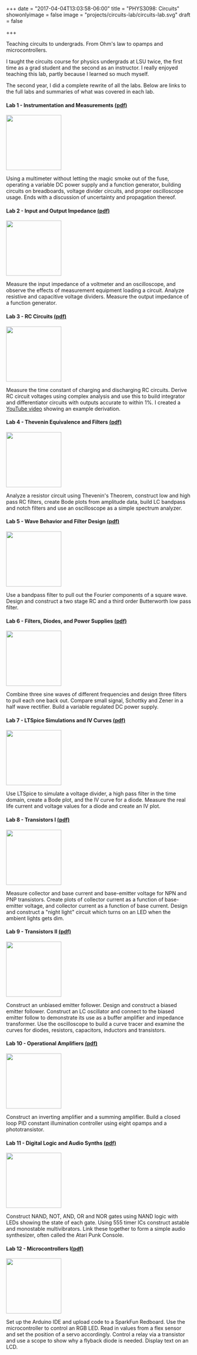 +++
date = "2017-04-04T13:03:58-06:00"
title = "PHYS3098: Circuits"
showonlyimage = false
image = "projects/circuits-lab/circuits-lab.svg"
draft = false

+++

Teaching circuits to undergrads. From Ohm's law to opamps and microcontrollers.
<!--more-->

I taught the circuits course for physics undergrads at LSU twice, the first time as a grad student and the second as an instructor. I really enjoyed teaching this lab, partly because I learned so much myself. 

The second year, I did a complete rewrite of all the labs. Below are links to the full labs and summaries of what was covered in each lab. 

#### Lab 1 - Instrumentation and Measurements [(pdf)](/projects/circuits-lab/PHYS_3098_Lab_01_Instrumentation.pdf)

<img width="150px" class="lab-image"  src="/projects/circuits-lab/lab1_scope.png">

Using a multimeter without letting the magic smoke out of the fuse, operating a variable DC power supply and a function generator, building circuits on breadboards, voltage divider circuits, and proper oscilloscope usage. Ends with a discussion of uncertainty and propagation thereof. 


#### Lab 2 - Input and Output Impedance [(pdf)](/projects/circuits-lab/PHYS_3098_Lab_02_Impedance.pdf)
<img width="150px" class="lab-image"  src="/projects/circuits-lab/lab2_thevenin.svg">

Measure the input impedance of a voltmeter and an oscilloscope, and observe the effects of measurement equipment loading a circuit. Analyze resistive and capacitive voltage dividers. Measure the output impedance of a function generator.

#### Lab 3 - RC Circuits [(pdf)](/projects/circuits-lab/PHYS_3098_Lab_03_RC_Circuits.pdf)
<img width="150px" class="lab-image"  src="/projects/circuits-lab/lab3_impedance.svg">

Measure the time constant of charging and discharging RC circuits. Derive RC circuit voltages using complex analysis and use this to build integrator and differentiator circuits with outputs accurate to within 1%. I created a [YouTube video](https://www.youtube.com/watch?v=nAsnk1Yj4u8) showing an example derivation.


#### Lab 4 - Thevenin Equivalence and Filters [(pdf)](/projects/circuits-lab/PHYS_3098_Lab_04_Equiv_Circuits_and_Filters.pdf)
<img width="150px" class="lab-image"  src="/projects/circuits-lab/lab4_notch.svg">

Analyze a resistor circuit using Thevenin's Theorem, construct low and high pass RC filters, create Bode plots from amplitude data, build LC bandpass and notch filters and use an oscilloscope as a simple spectrum analyzer.

#### Lab 5 - Wave Behavior and Filter Design [(pdf)](/projects/circuits-lab/PHYS_3098_Lab_05_Wave_Behavior_and_Filter_Design.pdf)
<img width="150px" class="lab-image"  src="/projects/circuits-lab/lab5_fft.svg">

Use a bandpass filter to pull out the Fourier components of a square wave. Design and construct a two stage RC and a third order Butterworth low pass filter.


#### Lab 6 - Filters, Diodes, and Power Supplies [(pdf)](/projects/circuits-lab/PHYS_3098_Lab_06_Filters_Diodes_and_PSUs.pdf)
<img width="150px" class="lab-image"  src="/projects/circuits-lab/lab6_bridge.svg">


Combine three sine waves of different frequencies and design three filters to pull each one back out. Compare small signal, Schottky and Zener in a half wave rectifier. Build a variable regulated DC power supply.



#### Lab 7 - LTSpice Simulations and IV Curves [(pdf)](/projects/circuits-lab/PHYS_3098_Lab_07_Simulations_and_IV_Curves.pdf)
<img width="150px" class="lab-image"  src="/projects/circuits-lab/lab7_IV.svg">

Use LTSpice to simulate a voltage divider, a high pass filter in the time domain, create a Bode plot, and the IV curve for a diode. Measure the real life current and voltage values for a diode and create an IV plot.


#### Lab 8 - Transistors I [(pdf)](/projects/circuits-lab/PHYS_3098_Lab_08_Transistors_I.pdf)
<img width="150px" class="lab-image"  src="/projects/circuits-lab/lab8_transistor.svg">

Measure collector and base current and base-emitter voltage for NPN and PNP transistors. Create plots of collector current as a function of base-emitter voltage, and collector current as a function of base current. Design and construct a "night light" circuit which turns on an LED when the ambient lights gets dim.


#### Lab 9 - Transistors II [(pdf)](/projects/circuits-lab/PHYS_3098_Lab_09_Transistors_II.pdf)
<img width="150px" class="lab-image"  src="/projects/circuits-lab/lab9_follower.svg">

Construct an unbiased emitter follower. Design and construct a biased emitter follower. Construct an LC oscillator and connect to the biased emitter follow to demonstrate its use as a buffer amplifier and impedance transformer. Use the oscilloscope to build a curve tracer and examine the curves for diodes, resistors, capacitors, inductors and transistors.

#### Lab 10 - Operational Amplifiers [(pdf)](/projects/circuits-lab/PHYS_3098_Lab_10_OpAmps.pdf)
<img width="150px" class="lab-image"  src="/projects/circuits-lab/lab10_opamp.svg">

Construct an inverting amplifier and a summing amplifier. Build a closed loop PID constant illumination controller using eight opamps and a phototransistor.


#### Lab 11 - Digital Logic and Audio Synths [(pdf)](/projects/circuits-lab/PHYS_3098_Lab_11_Digital_Logic_and_Synths.pdf)
<img width="150px" class="lab-image"  src="/projects/circuits-lab/lab11_or.svg">

Construct NAND, NOT, AND, OR and NOR gates using NAND logic with LEDs showing the state of each gate. Using 555 timer ICs construct astable and monostable multivibrators. Link these together to form a simple audio synthesizer, often called the Atari Punk Console.


#### Lab 12 - Microcontrollers I[(pdf)](/projects/circuits-lab/PHYS_3098_Lab_12_Microcontrollers_I.pdf)
<img width="150px" class="lab-image"  src="/projects/circuits-lab/lab12_unoboard.png">

Set up the Arduino IDE and upload code to a SparkFun Redboard. Use the microcontroller to control an RGB LED. Read in values from a flex sensor and set the position of a servo accordingly. Control a relay via a transistor and use a scope to show why a flyback diode is needed. Display text on an LCD.

